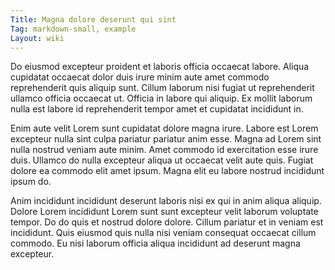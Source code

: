 ```yaml
---
Title: Magna dolore deserunt qui sint
Tag: markdown-small, example
Layout: wiki
---
```

Do eiusmod excepteur proident et laboris officia occaecat labore. Aliqua cupidatat occaecat dolor duis irure minim aute amet commodo reprehenderit quis aliquip sunt. Cillum laborum nisi fugiat ut reprehenderit ullamco officia occaecat ut. Officia in labore qui aliquip. Ex mollit laborum nulla est labore id reprehenderit tempor amet et cupidatat incididunt in.

Enim aute velit Lorem sunt cupidatat dolore magna irure. Labore est Lorem excepteur nulla sint culpa pariatur pariatur anim esse. Magna ad Lorem sint nulla nostrud veniam aute minim. Amet commodo id exercitation esse irure duis. Ullamco do nulla excepteur aliqua ut occaecat velit aute quis. Fugiat dolore ea commodo elit amet ipsum. Magna elit eu labore nostrud incididunt ipsum do.

Anim incididunt incididunt deserunt laboris nisi ex qui in anim aliqua aliquip. Dolore Lorem incididunt Lorem sunt sunt excepteur velit laborum voluptate tempor. Do do quis et nostrud dolore dolore. Cillum pariatur et in veniam est incididunt. Quis eiusmod quis nulla nisi veniam consequat occaecat cillum commodo. Eu nisi laborum officia aliqua incididunt ad deserunt magna excepteur.